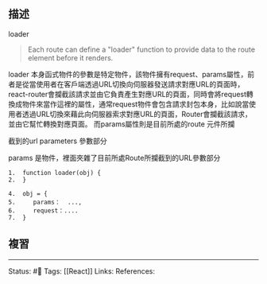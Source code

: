 ## 描述


loader

> Each route can define a "loader" function to provide data to the route element before it renders.

  

loader 本身函式物件的參數是特定物件，該物件擁有request、params屬性，前者是從當使用者在客戶端透過URL切換向伺服器發送請求對應URL的頁面時，react-router會攔截該請求並由它負責產生對應URL的頁面，同時會將request轉換成物件來當作這裡的屬性，通常request物件會包含請求封包本身，比如說當使用者透過URL切換來藉此向伺服器索求對應URL的頁面，Router會攔截該請求，並由它幫忙轉換對應頁面。 而params屬性則是目前所處的route 元件所攔

截到的url parameters 參數部分

  

params 是物件，裡面夾雜了目前所處Route所攔截到的URL參數部分

```
1.  function loader(obj) {
2.  }

4.  obj = {
5.     params：  ...,
6.     request：....
7.  }
```

## 複習

---
Status: #🌱 
Tags:
[[React]]
Links:
References: